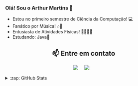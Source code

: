 ### Olá! Sou o Arthur Martins 👋
 
  - Estou no primeiro semestre de Ciência da Computação! 💻
  - Fanático por Música! 🎶🎸
  - Entusiasta de Atividades Físicas! 🏋️‍♂️🚴‍♂️
  - Estudando: Java🧐

  


 <h2  align="center">📫 Entre em contato</h2>
<p align="center">
  <a target="_blank"href="https://www.linkedin.com/in/arthur-martins-de-andrade-94444b2b9/"><img src="https://img.shields.io/badge/linkedin-%230077B5.svg?&style=for-the-badge&logo=linkedin&logoColor=white" /></a>&nbsp;&nbsp;&nbsp;&nbsp;
  <a href="mailto:arthur.andrade2007@sempreceub.com?subject=Olá,%20Arthur"><img src="https://img.shields.io/badge/gmail-%23D14836.svg?&style=for-the-badge&logo=gmail&logoColor=white" /></a>&nbsp;&nbsp;&nbsp;&nbsp;

  
  <details>
  <summary>:zap: GitHub Stats</summary>

![Anurag's GitHub stats](https://github-readme-stats-arthur-martins-de-andrades-projects.vercel.app/api?username=artuartuartu&show_icons=true&theme=transparent)  [![Top Langs](https://github-readme-stats-arthur-martins-de-andrades-projects.vercel.app/api/top-langs/?username=artuartuartu&layout=donut)](https://github.com/anuraghazra/github-readme-stats)  
</details>
